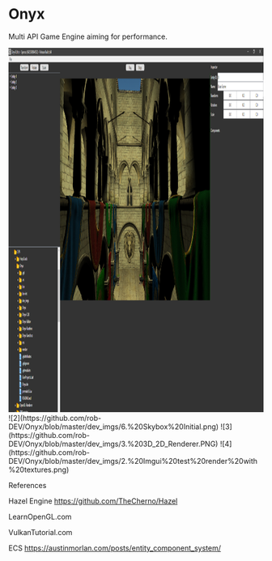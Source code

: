 # Onyx
Multi API Game Engine aiming for performance. 

<img src="https://github.com/rob-DEV/Onyx/blob/master/dev_imgs/7.%20Diffuse%20Sponza%20Editor%20Improvements.png" width="1280" height="720">
![2](https://github.com/rob-DEV/Onyx/blob/master/dev_imgs/6.%20Skybox%20Initial.png)
![3](https://github.com/rob-DEV/Onyx/blob/master/dev_imgs/3.%203D_2D_Renderer.PNG)
![4](https://github.com/rob-DEV/Onyx/blob/master/dev_imgs/2.%20Imgui%20test%20render%20with%20textures.png)



References

Hazel Engine https://github.com/TheCherno/Hazel

LearnOpenGL.com

VulkanTutorial.com

ECS https://austinmorlan.com/posts/entity_component_system/
